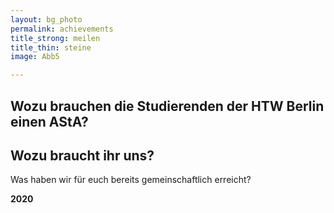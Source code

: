 ```yaml
---
layout: bg_photo
permalink: achievements
title_strong: meilen
title_thin: steine
image: Abb5

---
```

## Wozu brauchen die Studierenden der HTW Berlin einen AStA? 

## Wozu braucht ihr uns? 

Was haben wir für euch bereits gemeinschaftlich erreicht? 

**2020** 